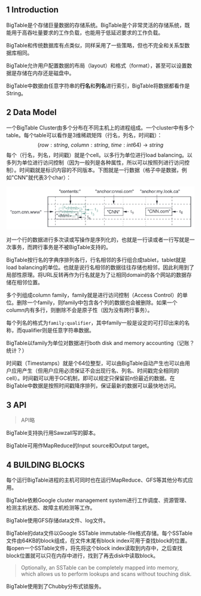 ## 1 Introduction

BigTable是个存储巨量数据的存储系统。BigTable是个非常灵活的存储系统，既能用于高吞吐量要求的工作负载，也能用于低延迟要求的工作负载。

BigTable和传统数据库有点类似，同样采用了一些策略，但也不完全和关系型数据库相同。

BigTable允许用户配置数据的布局（layout）和格式（format），甚至可以设置数据是存储在内存还是磁盘中。

BigTable中数据由任意字符串的**行名**和**列名**进行索引，BigTable将数据都看作是String。



## 2 Data Model

一个BigTable Cluster由多个分布在不同主机上的进程组成。一个cluster中有多个table。每个table可以看作是3维稀疏矩阵（行名，列名，时间戳）：
$$
(row:string,\ column:string,\ time:int64)\ \rightarrow\ string
$$
每个（行名，列名，时间戳）就是个cell。以多行为单位进行load balancing。以多列为单位进行访问控制（因为一般列是各种属性，所以可以按照列进行访问控制）。时间戳就是标识内容的不同版本。下图就是一行数据（格子中是数据，例如"CNN"就代表3个char）：

![image-20211128165405953](./images/image005.png)

对一个行的数据进行多次读或写操作是序列化的，也就是一行读或者一行写就是一次事务，而跨行事务是不被BigTable支持的。

BigTable按行名的字典序排列各行，行名相邻的多行组合成tablet，tablet就是load balancing的单位。也就是说行名相邻的数据往往存储也相邻，因此利用到了局部性原理。将URL反转再作为行名就是为了让相同domain的各个网站的数据存储在相邻位置。



多个列组成column family，family就是进行访问控制（Access Control）的单位。删除一个family，则family中包含各个列的数据也会被删除。如果一个column内有多行，则删除不会是原子性（因为没有跨行事务）。

每个列名的格式为``family:qualifier``，其中family一般是设定的可打印出来的名称，而qualifier则是任意字符串数据。

BigTable以family为单位对数据进行both disk and memory accounting（记账？统计？）



时间戳（Timestamps）就是个64位整型，可以由BigTable自动产生也可以由用户应用产生（但用户应用必须保证不会出现行名、列名、时间戳完全相同的cell）。时间戳可以用于GC机制，即可以规定只保留前n份最近的数据。在BigTable中数据是按照时间戳降序排列，保证最新的数据可以最快地访问。



## 3 API

> API略

BigTable支持执行用Sawzall写的脚本。

BigTable可用作MapReduce的Input source和Output target。



## 4 BUILDING BLOCKS

每个运行BigTable进程的主机可同时也在运行MapReduce、GFS等其他分布式应用。

BigTable依赖Google cluster management system进行工作调度、资源管理、检测主机状态、故障主机检测等工作。

BigTable使用GFS存储data文件、log文件。

BigTable的data文件以Google SSTable immutable-file格式存储。每个SSTable文件由64KB的block组成，在文件末尾有block index可用于查找block的位置。每open一个SSTable文件，将先将这个block index读取到内存中，之后查找block位置就可以只在内存中进行，找到了再去disk中读取block。

> Optionally, an SSTable can be completely mapped into memory, which allows us to perform lookups and scans without touching disk.

BigTable使用到了Chubby分布式锁服务。